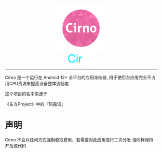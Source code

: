 <div align="center" class="percent">
   <img width="160" src="cirno.png" alt="logo"></br>
   <img width="95" src="cirno.svg" alt="title">
</div>
   
----
Cirno 是一个运行在 Android 12+ 全平台的应用冻结器, 用于使后台应用完全不占用CPU资源来提高设备整体流畅度

这个项目的名字来源于

《东方Project》中的『琪露诺』

# 声明
Cirno 不会以任何方式强制收取费用，若需要对此应用进行二次分发 请同样保持开放源代码
